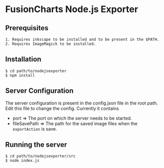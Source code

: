 # FusionCharts Node.js Exporter

## Prerequisites
    1. Requires inkscape to be installed and to be present in the $PATH.
    2. Requires ImageMagick to be installed.
## Installation
```
$ cd path/to/nodejsexporter
$ npm install
```

## Server Configuration
The server configuration is present in the config.json file in the root path. Edit this file to change the config. Currently it contains
* port => The port on which the server needs to be started.
* fileSavePath => The path for the saved image files when the `exportAction` is save.

## Running the server
```
$ cd path/to/nodejsexporter/src
$ node index.js
```